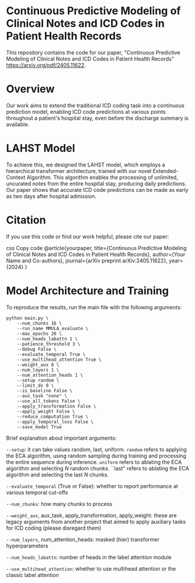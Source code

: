 # Continuous Predictive Modeling of Clinical Notes and ICD Codes in Patient Health Records

This repository contains the code for our paper, "Continuous Predictive Modeling of Clinical Notes and ICD Codes in Patient Health Records" https://arxiv.org/pdf/2405.11622.

# Overview

Our work aims to extend the traditional ICD coding task into a continuous prediction model, enabling ICD code predictions at various points throughout a patient's hospital stay, even before the discharge summary is available.

# LAHST Model

To achieve this, we designed the LAHST model, which employs a hierarchical transformer architecture, trained with our novel Extended-Context Algorithm. This algorithm enables the processing of unlimited, uncurated notes from the entire hospital stay, producing daily predictions.
Our paper shows that accurate ICD code predictions can be made as early as two days after hospital admission.

# Citation

If you use this code or find our work helpful, please cite our paper:

css
Copy code
@article{yourpaper,
  title={Continuous Predictive Modeling of Clinical Notes and ICD Codes in Patient Health Records},
  author={Your Name and Co-authors},
  journal={arXiv preprint arXiv:2405.11622},
  year={2024}
}

# Model Architecture and Training


To reproduce the results, run the main file with the following arguments:
```
python main.py \
    --num_chunks 16 \
    --run_name MMULA_evaluate \
    --max_epochs 20 \
    --num_heads_labattn 1 \
    --patience_threshold 3 \
    --debug False \
    --evaluate_temporal True \
    --use_multihead_attention True \
    --weight_aux 0 \
    --num_layers 1 \
    --num_attention_heads 1 \
    --setup random \
    --limit_ds 0 \
    --is_baseline False \
    --aux_task "none" \
    --use_all_tokens False \
    --apply_transformation False \
    --apply_weight False \
    --reduce_computation True \
    --apply_temporal_loss False \
    --save_model True
```
Brief explanation about important arguments:

```--setup```: it can take values random, last, uniform. ``random`` refers to applying the ECA algorithm, using random sampling during training and processing the entire sequence during inference. ``uniform`` refers to ablating the ECA algorithm and selecting $N$ random chunks. ``last" refers to ablating the ECA algorithm and selecting the last $N$ chunks.

```--evaluate_temporal``` (True or False): whether to report performance at various temporal cut-offs

```--num_chunks```: how many chunks to process

```--weight_aux```, aux_task, apply_transformation, apply_weight: these are legacy arguments from another project that aimed to apply auxiliary tasks for ICD coding (please disregard them)

```--num_layers```, num_attention_heads: masked (hier) transformer hyperparameters

```--num_heads_labattn```: number of heads in the label attention module

```--use_multihead_attention```: whether to use multihead attention or the classic label attention


